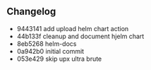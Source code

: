 ## Changelog
* 9443141 add upload helm chart action
* 44b133f cleanup and document hjelm chart
* 8eb5268 helm-docs
* 0a942b0 initial commit
* 053e429 skip upx ultra brute

